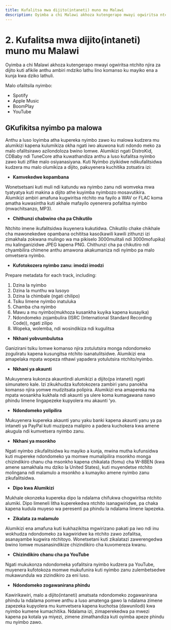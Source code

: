 ```yaml
---
title: Kufalitsa mwa dijito(intaneti) muno mu Malawi
description: Oyimba a chi Malawi akhoza kutengerapo mwayi ogwiritsa ntchito njira za dijito kuti afikile anthu ambiri mdziko lathu lino komanso ku mayiko ena a kunja kwa dziko lathuli.
---
```

# 2. Kufalitsa mwa dijito(intaneti) muno mu Malawi

Oyimba a chi Malawi akhoza kutengerapo mwayi ogwiritsa ntchito njira za dijito kuti afikile anthu ambiri mdziko lathu lino komanso ku mayiko ena a kunja kwa dziko lathuli.

Malo ofalitsila nyimbo:

- Spotify
- Apple Music
- BoomPlay
- YouTube

## GKufikitsa nyimbo pa malowa

Anthu a luso loyimba atha kupereka nyimbo zawo ku malowa kudzera mu alumikizi kapena kulumikiza okha ngati iwo akuwona kuti ndondo meko za malo ofalitsirawo  azilondoloza bwino lomwe. Alumikizi ngati DistroKid, CDBaby ndi TuneCore atha kuwathandiza anthu a luso kufalitsa nyimbo zawo kuti zifike malo osiyanasiyana. Kuti Nyimbo ziyikidwe ndikufalitsidwa kudzera mu malo olumikiza a dijito, pakuyenera kuchitika zotsatira izi:

- __Kamvekedwe kopambana__

Wonetsetsani kuti muli ndi katundu wa nyimbo zanu ndi womveka mwa tyatyatya kuti makina a dijito athe kuyimba nyimbozo mosavutikira. Alumikizi ambiri amafuna kugwiritsa ntchito ma fayilo a WAV or FLAC koma amatha kuwasintha kuti akhale mafayilo oyenerera pofalitsa nyimbo (mwachitsanzo, MP3).

- __Chithunzi chabwino cha pa Chikutilo__

Ntchito imene ikufalitsidwa ikuyenera kukutidwa. Chikutilo chake chikhale cha mawonekedwe opambana ochititsa kaso(kawili kawili zithunzi izi zimakhala zokwana mulingo wa ma pikiselo 3000mulitali ndi 3000mofupika) mu kalinganizidwe JPEG kapena PNG. Chithunzi cha pa chikutiro ndi chyambilira chimene anthu amawona akakumaniza ndi nyimbo pa malo omvetsera nyimbo.

- __Kufotokozera nyimbo zanu: imodzi imodzi__

Prepare metadata for each track, including:

1. Dzina la nyimbo
2. Dzina la munthu wa lusoyo
3. Dzina la chimbale (ngati chilipo)
4. Tsiku limene nyimbo inatuluka
5. Chamba cha nyimbo
6. Mawu a mu nyimbo(mukhoza kusankha kuyika kapena kusayika)
7. Ndondomeko zojambulira (ISRC (International Standard Recording Code)), ngati zilipo
8. Wopeka, wolemba, ndi wosindikiza ndi kugulitsa

- __Nkhani yobvumbulutsa__

Ganizirani tsiku lomwe komanso njira zotulutsira monga ndondomeko zoguliratu kapena kusungitsa ntchito isanatulitsidwe. Alumikizi ena amapelaka mpata wopeza nthawi yapadera yotulutsira ntchito/nyimbo.

- __Nkhani ya akaunti__

Mukuyenera kukonza akauntindi alumikizi a dijito(pa intaneti) ngati simunatero kale. Izi zikukhudza kufotokozera zambiri yanu panokha komanso njira yomwe mudzitsata polipira. Alumikizi ena amapereka ma mpata wosankha kukhala ndi akaunti ya ulere koma kumagawana nawo phindu limene lingapezeke kupyolera mu akaunti ‘yo.

- __Ndondomeko yolipilira__

Mukuyenera kupereka akaunti yanu yaku banki kapena akaunti yanu ya pa intaneti ya PayPal kuti muzipeza malipiro a padera kuchokera kwa amene akugula ndi kumvetsera nyimbo zanu.

- __Nkhani ya msonkho__

Ngati nyimbo zikufalitsidwa ku mayiko a kunja, mwina mutha kufunsidwa kuti mupereke ndondomeko ya momwe mumalipilira msonkho monga chizindikiro chanu cha msonkho kapena chikalata (fomu) cha W-8BEN (kwa amene samakhala mu dziko la United States), kuti muyendetse ntchito molingana ndi malamulo a msonkho a kumayiko amene nyimbo zanu zikufalitsidwa.

- __Dipo kwa Alumikizi__

Mukhale okonzeka kupereka dipo la ndalama chifukwa chogwiritsa ntchito alumiki. Dipo limeneli litha kuperekedwa ntchito isanagwiridwe, pa chaka kapena kudula muyeso wa peresenti pa phindu la ndalama limene lapezeka.

- __Zikalata za malamulo__

Alumikizi ena amafuna kuti kukhazikitsa mgwirizano pakati pa iwo ndi inu wokhudza ndondomeko za kagwiridwe ka ntchito zawo  zofalitsa, asanayambe kugwira ntchitoyo. Wonetsetani kuti zikalatazi zawerengedwa bwino lomwe musanasindikize chizindikiro cha kuvomereza kwanu.

- __Chizindikiro chanu cha pa YouTube__

Ngati mukukonza ndondomeka yofalitsira nyimbo kudzera pa YouTube, muyenera kufotokoza momwe mukufunira kuti nyimbo zanu zulembetsedwe mukawundula wa zizindikiro za eni luso.

- __Ndondomeko zogawanirana phindu__

Kawirikawiri, malo a dijito(intaneti) amatsata ndondomeko zogawanirana phindu la ndalama pomwe anthu a luso amatenga gawo la ndalama zimene zapezeka kupyolera mu kumvetsera kapena kuchotsa (dawunilodi) kwa nyimbo kumene kumachitika. Ndalama izi, zimaperekedwa pa mwezi kapena pa kotala ya miyezi, zimene zimathandiza kuti  oyimba apeze phindu mu nyimbo zawo.
